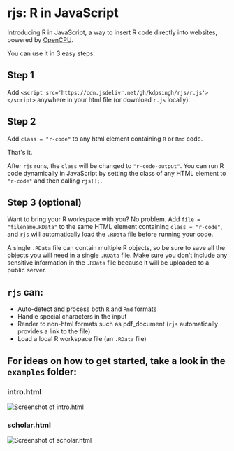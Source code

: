 # rjs: R in JavaScript

Introducing R in JavaScript, a way to insert R code directly into websites, powered by [OpenCPU](https://github.com/opencpu/opencpu).

You can use it in 3 easy steps.

## Step 1
Add `<script src='https://cdn.jsdelivr.net/gh/kdpsingh/rjs/r.js'></script>` anywhere in your html file (or download `r.js` locally).

## Step 2
Add `class = "r-code"` to any html element containing `R` or `Rmd` code.

That's it.

After `rjs` runs, the `class` will be changed to `"r-code-output"`. You can run R code dynamically in JavaScript by setting the class of any HTML element to `"r-code"` and then calling `rjs();`.

## Step 3 (optional)

Want to bring your R workspace with you? No problem. Add `file = "filename.RData"` to the same HTML element containing `class = "r-code"`, and `rjs` will automatically load the `.RData` file before running your code.

A single `.RData` file can contain multiple R objects, so be sure to save all the objects you will need in a single `.RData` file. Make sure you don't include any sensitive information in the `.RData` file because it will be uploaded to a public server.

## `rjs` can:
- Auto-detect and process both `R` and `Rmd` formats
- Handle special characters in the input
- Render to non-html formats such as pdf_document (`rjs` automatically provides a link to the file)
- Load a local R workspace file (an `.RData` file)

## For ideas on how to get started, take a look in the `examples` folder:

### intro.html

![Screenshot of intro.html](examples/intro.png)

### scholar.html

![Screenshot of scholar.html](examples/scholar.png)
